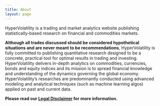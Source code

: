 ```yaml
---
title: About
layout: page
---
```


HyperVolatility is a trading and market analytics website publishing statistically-based research on financial and commodities markets. 

**Although all trades discussed should be considered hypothetical situations and are never meant to be recommendations**, HyperVolatility is fully committed to publishing quantitative research designed to be a concrete, practical tool for optimal results in trading and investing. HyperVolatility delivers in-depth analytics on commodities, currencies, bonds and equity indices and its mission is to spread financial knowledge and understanding of the dynamics governing the global economy. HyperVolatility’s researches are predominantly conducted using advanced modeling and analytical techniques (such as machine learning algos) applied on past and current data. 

**Please read our [Legal Disclaimer](/legal-disclaimer.html) for more information.**